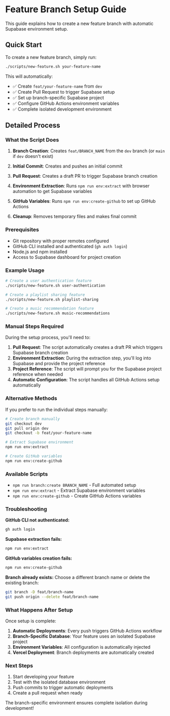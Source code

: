 # Feature Branch Setup Guide

This guide explains how to create a new feature branch with automatic Supabase environment setup.

## Quick Start

To create a new feature branch, simply run:

```bash
./scripts/new-feature.sh your-feature-name
```

This will automatically:
- ✅ Create `feat/your-feature-name` from `dev`
- ✅ Create Pull Request to trigger Supabase setup
- ✅ Set up branch-specific Supabase project
- ✅ Configure GitHub Actions environment variables
- ✅ Complete isolated development environment

## Detailed Process

### What the Script Does

1. **Branch Creation**: Creates `feat/BRANCH_NAME` from the `dev` branch (or `main` if `dev` doesn't exist)

2. **Initial Commit**: Creates and pushes an initial commit

3. **Pull Request**: Creates a draft PR to trigger Supabase branch creation

4. **Environment Extraction**: Runs `npm run env:extract` with browser automation to get Supabase variables

5. **GitHub Variables**: Runs `npm run env:create-github` to set up GitHub Actions

6. **Cleanup**: Removes temporary files and makes final commit

### Prerequisites

- Git repository with proper remotes configured
- GitHub CLI installed and authenticated (`gh auth login`)
- Node.js and npm installed
- Access to Supabase dashboard for project creation

### Example Usage

```bash
# Create a user authentication feature
./scripts/new-feature.sh user-authentication

# Create a playlist sharing feature  
./scripts/new-feature.sh playlist-sharing

# Create a music recommendation feature
./scripts/new-feature.sh music-recommendations
```

### Manual Steps Required

During the setup process, you'll need to:

1. **Pull Request**: The script automatically creates a draft PR which triggers Supabase branch creation
2. **Environment Extraction**: During the extraction step, you'll log into Supabase and provide the project reference
3. **Project Reference**: The script will prompt you for the Supabase project reference when needed
4. **Automatic Configuration**: The script handles all GitHub Actions setup automatically

### Alternative Methods

If you prefer to run the individual steps manually:

```bash
# Create branch manually
git checkout dev
git pull origin dev
git checkout -b feat/your-feature-name

# Extract Supabase environment
npm run env:extract

# Create GitHub variables
npm run env:create-github
```

### Available Scripts

- `npm run branch:create BRANCH_NAME` - Full automated setup
- `npm run env:extract` - Extract Supabase environment variables
- `npm run env:create-github` - Create GitHub Actions variables

### Troubleshooting

**GitHub CLI not authenticated:**
```bash
gh auth login
```

**Supabase extraction fails:**
```bash
npm run env:extract
```

**GitHub variables creation fails:**
```bash
npm run env:create-github
```

**Branch already exists:**
Choose a different branch name or delete the existing branch:
```bash
git branch -D feat/branch-name
git push origin --delete feat/branch-name
```

### What Happens After Setup

Once setup is complete:

1. **Automatic Deployments**: Every push triggers GitHub Actions workflow
2. **Branch-Specific Database**: Your feature uses an isolated Supabase project
3. **Environment Variables**: All configuration is automatically injected
4. **Vercel Deployment**: Branch deployments are automatically created

### Next Steps

1. Start developing your feature
2. Test with the isolated database environment
3. Push commits to trigger automatic deployments
4. Create a pull request when ready

The branch-specific environment ensures complete isolation during development!
